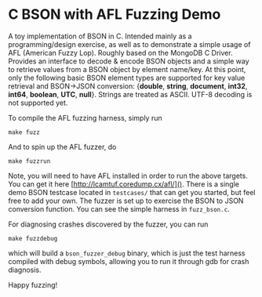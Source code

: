 # C BSON with AFL Fuzzing Demo

A toy implementation of BSON in C. Intended mainly as a programming/design exercise, as well as to demonstrate a simple usage of AFL (American Fuzzy Lop). Roughly based on the MongoDB C Driver. Provides an interface to decode & encode BSON objects and a simple way to retrieve values from a BSON object by element name/key. At this point, only the following basic BSON element types are supported for key value retrieval and BSON->JSON conversion: {**double**, **string**, **document**, **int32**, **int64**, **boolean**, **UTC**, **null**}. Strings are treated as ASCII. UTF-8 decoding is not supported yet.

To compile the AFL fuzzing harness, simply run

`make fuzz`

And to spin up the AFL fuzzer, do

`make fuzzrun`

Note, you will need to have AFL installed in order to run the above targets. You can get it here [http://lcamtuf.coredump.cx/afl/](). There is a single demo BSON testcase located in `testcases/` that can get you started, but feel free to add your own. The fuzzer is set up to exercise the BSON to JSON conversion function. You can see the simple harness in `fuzz_bson.c`. 

For diagnosing crashes discovered by the fuzzer, you can run 

`make fuzzdebug`

which will build a `bson_fuzzer_debug` binary, which is just the test harness compiled with debug symbols, allowing you to run it through gdb for crash diagnosis.

Happy fuzzing!